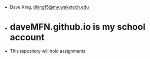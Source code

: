 - Dave King, dking15@my.waketech.edu
- # daveMFN.github.io is my school account
- This repository will hold assignments
